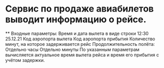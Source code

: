 # Сервис по продаже авиабилетов выводит информацию о рейсе.

** Входные параметры:
Время и дата вылета в виде строки 12:30 25.12.21
Код аэропорта вылета
Код аэропорта прибытия
Количество минут, на которое задерживается рейс
Продолжительность полёта:
Отдельно часы
Отдельно минуты
По указанным параметрам вычисляется актуальное время вылета рейса и время его прибытия с учётом задержки. 

